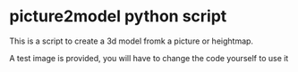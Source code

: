 <h1>picture2model python script</h1>

<p>This is a script to create a 3d model fromk a picture or heightmap.</p>
<p>A test image is provided, you will have to change the code yourself to use it</p>
